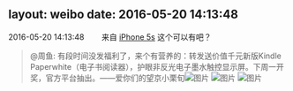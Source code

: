 layout: weibo
date: 2016-05-20 14:13:48
---
<meta name="referrer" content="no-referrer" />

2016-05-20 14:13:48  &nbsp;&nbsp;&nbsp;&nbsp;&nbsp;&nbsp; 来自 <a href="sinaweibo://customweibosource" rel="nofollow">iPhone 5s</a>
这个可以有吧？
>  @周鱼: 有段时间没发福利了，来个有营养的：转发送价值千元新版Kindle Paperwhite（电子书阅读器），护眼非反光电子墨水触控显示屏。下周一开奖，官方平台抽出。——爱你们的望京小栗旬 ​​​
>  ![图片](https://ww1.sinaimg.cn/large/7e2c0387jw1f40ybbbiz0j20ku0wjac4.jpg)
>  ![图片](https://ww4.sinaimg.cn/large/7e2c0387jw1f40yblh1izj20ku0w5761.jpg)
>  ![图片](https://ww2.sinaimg.cn/large/7e2c0387jw1f40ycdhu8pj20jg0cz75r.jpg)
